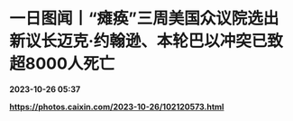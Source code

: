# 一日图闻丨“瘫痪”三周美国众议院选出新议长迈克·约翰逊、本轮巴以冲突已致超8000人死亡

**2023-10-26 05:37**

**https://photos.caixin.com/2023-10-26/102120573.html**

